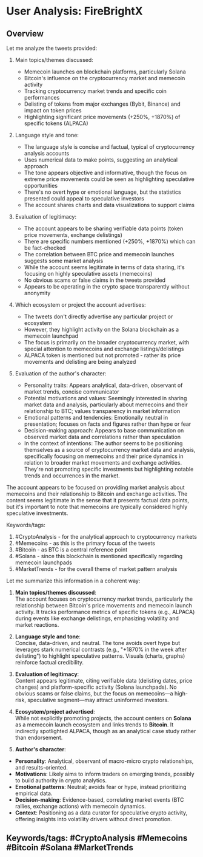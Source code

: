 # User Analysis: FireBrightX

## Overview

<think>
Let me analyze the tweets provided:

1. Main topics/themes discussed:
   - Memecoin launches on blockchain platforms, particularly Solana
   - Bitcoin's influence on the cryptocurrency market and memecoin activity
   - Tracking cryptocurrency market trends and specific coin performances
   - Delisting of tokens from major exchanges (Bybit, Binance) and impact on token prices
   - Highlighting significant price movements (+250%, +1870%) of specific tokens (ALPACA)

2. Language style and tone:
   - The language style is concise and factual, typical of cryptocurrency analysis accounts
   - Uses numerical data to make points, suggesting an analytical approach
   - The tone appears objective and informative, though the focus on extreme price movements could be seen as highlighting speculative opportunities
   - There's no overt hype or emotional language, but the statistics presented could appeal to speculative investors
   - The account shares charts and data visualizations to support claims

3. Evaluation of legitimacy:
   - The account appears to be sharing verifiable data points (token price movements, exchange delistings)
   - There are specific numbers mentioned (+250%, +1870%) which can be fact-checked
   - The correlation between BTC price and memecoin launches suggests some market analysis
   - While the account seems legitimate in terms of data sharing, it's focusing on highly speculative assets (memecoins)
   - No obvious scams or false claims in the tweets provided
   - Appears to be operating in the crypto space transparently without anonymity

4. Which ecosystem or project the account advertises:
   - The tweets don't directly advertise any particular project or ecosystem
   - However, they highlight activity on the Solana blockchain as a memecoin launchpad
   - The focus is primarily on the broader cryptocurrency market, with special attention to memecoins and exchange listings/delistings
   - ALPACA token is mentioned but not promoted - rather its price movements and delisting are being analyzed

5. Evaluation of the author's character:
   - Personality traits: Appears analytical, data-driven, observant of market trends, concise communicator
   - Potential motivations and values: Seemingly interested in sharing market data and analysis, particularly about memecoins and their relationship to BTC; values transparency in market information
   - Emotional patterns and tendencies: Emotionally neutral in presentation; focuses on facts and figures rather than hype or fear
   - Decision-making approach: Appears to base communication on observed market data and correlations rather than speculation
   - In the context of intentions: The author seems to be positioning themselves as a source of cryptocurrency market data and analysis, specifically focusing on memecoins and their price dynamics in relation to broader market movements and exchange activities. They're not promoting specific investments but highlighting notable trends and occurrences in the market.

The account appears to be focused on providing market analysis about memecoins and their relationship to Bitcoin and exchange activities. The content seems legitimate in the sense that it presents factual data points, but it's important to note that memecoins are typically considered highly speculative investments.

Keywords/tags:
1. #CryptoAnalysis - for the analytical approach to cryptocurrency markets
2. #Memecoins - as this is the primary focus of the tweets
3. #Bitcoin - as BTC is a central reference point
4. #Solana - since this blockchain is mentioned specifically regarding memecoin launchpads
5. #MarketTrends - for the overall theme of market pattern analysis

Let me summarize this information in a coherent way:
</think>

1. **Main topics/themes discussed**:  
The account focuses on cryptocurrency market trends, particularly the relationship between Bitcoin's price movements and memecoin launch activity. It tracks performance metrics of specific tokens (e.g., ALPACA) during events like exchange delistings, emphasizing volatility and market reactions.

2. **Language style and tone**:  
Concise, data-driven, and neutral. The tone avoids overt hype but leverages stark numerical contrasts (e.g., "+1870% in the week after delisting") to highlight speculative patterns. Visuals (charts, graphs) reinforce factual credibility.

3. **Evaluation of legitimacy**:  
Content appears legitimate, citing verifiable data (delisting dates, price changes) and platform-specific activity (Solana launchpads). No obvious scams or false claims, but the focus on memecoins—a high-risk, speculative segment—may attract uninformed investors.

4. **Ecosystem/project advertised**:  
While not explicitly promoting projects, the account centers on **Solana** as a memecoin launch ecosystem and links trends to **Bitcoin**. It indirectly spotlighted ALPACA, though as an analytical case study rather than endorsement.

5. **Author's character**:  
- **Personality**: Analytical, observant of macro-micro crypto relationships, and results-oriented.  
- **Motivations**: Likely aims to inform traders on emerging trends, possibly to build authority in crypto analytics.  
- **Emotional patterns**: Neutral; avoids fear or hype, instead prioritizing empirical data.  
- **Decision-making**: Evidence-based, correlating market events (BTC rallies, exchange actions) with memecoin dynamics.  
- **Context**: Positioning as a data curator for speculative crypto activity, offering insights into volatility drivers without direct promotion.

**Keywords/tags**: #CryptoAnalysis #Memecoins #Bitcoin #Solana #MarketTrends
---
